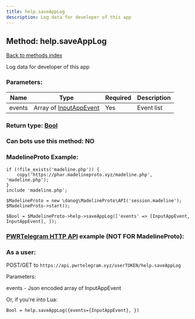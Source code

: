 ```yaml
---
title: help.saveAppLog
description: Log data for developer of this app
---
```

## Method: help.saveAppLog  
[Back to methods index](index.md)


Log data for developer of this app

### Parameters:

| Name     |    Type       | Required | Description |
|----------|---------------|----------|-------------|
|events|Array of [InputAppEvent](../types/InputAppEvent.md) | Yes|Event list|


### Return type: [Bool](../types/Bool.md)

### Can bots use this method: **NO**


### MadelineProto Example:


```
if (!file_exists('madeline.php')) {
    copy('https://phar.madelineproto.xyz/madeline.php', 'madeline.php');
}
include 'madeline.php';

$MadelineProto = new \danog\MadelineProto\API('session.madeline');
$MadelineProto->start();

$Bool = $MadelineProto->help->saveAppLog(['events' => [InputAppEvent, InputAppEvent], ]);
```

### [PWRTelegram HTTP API](https://pwrtelegram.xyz) example (NOT FOR MadelineProto):



### As a user:

POST/GET to `https://api.pwrtelegram.xyz/userTOKEN/help.saveAppLog`

Parameters:

events - Json encoded  array of InputAppEvent




Or, if you're into Lua:

```
Bool = help.saveAppLog({events={InputAppEvent}, })
```

